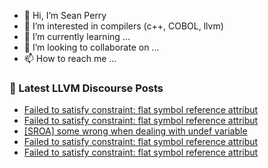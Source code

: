 - 👋 Hi, I’m Sean Perry
- 👀 I’m interested in compilers (c++, COBOL, llvm)
- 🌱 I’m currently learning ...
- 💞️ I’m looking to collaborate on ...
- 📫 How to reach me ...

<!---
s66perry/s66perry is a ✨ special ✨ repository because its `README.md` (this file) appears on your GitHub profile.
You can click the Preview link to take a look at your changes.
--->
### 📕 Latest LLVM Discourse Posts

<!-- DISCOURSE-LLVM:START -->
- [Failed to satisfy constraint: flat symbol reference attribut](https://discourse.llvm.org/t/failed-to-satisfy-constraint-flat-symbol-reference-attribut/71385#post_5)
- [Failed to satisfy constraint: flat symbol reference attribut](https://discourse.llvm.org/t/failed-to-satisfy-constraint-flat-symbol-reference-attribut/71385#post_4)
- [[SROA] some wrong when dealing with undef variable](https://discourse.llvm.org/t/sroa-some-wrong-when-dealing-with-undef-variable/71386#post_1)
- [Failed to satisfy constraint: flat symbol reference attribut](https://discourse.llvm.org/t/failed-to-satisfy-constraint-flat-symbol-reference-attribut/71385#post_3)
- [Failed to satisfy constraint: flat symbol reference attribut](https://discourse.llvm.org/t/failed-to-satisfy-constraint-flat-symbol-reference-attribut/71385#post_2)
<!-- DISCOURSE-LLVM:END -->
